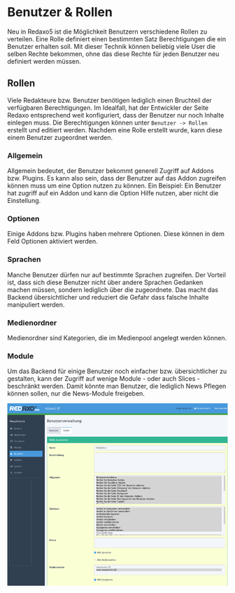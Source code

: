 # Benutzer & Rollen

Neu in Redaxo5 ist die Möglichkeit Benutzern verschiedene Rollen zu verteilen. Eine Rolle definiert einen bestimmten Satz Berechtigungen die ein Benutzer erhalten soll. Mit dieser Technik können beliebig viele User die selben Rechte bekommen, ohne das diese Rechte für jeden Benutzer neu definiert werden müssen.

## Rollen

Viele Redakteure bzw. Benutzer benötigen lediglich einen Bruchteil der verfügbaren Berechtigungen. Im Idealfall, hat der Entwickler der Seite Redaxo entsprechend weit konfiguriert, dass der Benutzer nur noch Inhalte einlegen muss. Die Berechtigungen können unter `Benutzer -> Rollen` erstellt und editiert werden. Nachdem eine Rolle erstellt wurde, kann diese einem Benutzer zugeordnet werden.

### Allgemein

Allgemein bedeutet, der Benutzer bekommt generell Zugriff auf Addons bzw. Plugins. Es kann also sein, dass der Benutzer auf das Addon zugreifen können muss um eine Option nutzen zu können. Ein Beispiel: Ein Benutzer hat zugriff auf ein Addon und kann die Option Hilfe nutzen, aber nicht die Einstellung.

### Optionen

Einige Addons bzw. Plugins haben mehrere Optionen. Diese können in dem Feld Optionen aktiviert werden.

### Sprachen

Manche Benutzer dürfen nur auf bestimmte Sprachen zugreifen. Der Vorteil ist, dass sich diese Benutzer nicht über andere Sprachen Gedanken machen müssen, sondern lediglich über die zugeordnete. Das macht das Backend übersichtlicher und reduziert die Gefahr dass falsche Inhalte manipuliert werden.

### Medienordner

Medienordner sind Kategorien, die im Medienpool angelegt werden können.

### Module

Um das Backend für einige Benutzer noch einfacher bzw. übersichtlicher zu gestalten, kann der Zugriff auf wenige Module - oder auch Slices - beschränkt werden. Damit könnte man Benutzer, die lediglich News Pflegen können sollen, nur die News-Module freigeben.

![Rollen](../../assets/user_roles/permissions.png)